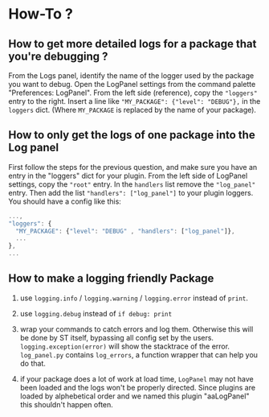 # How-To ?

## How to get more detailed logs for a package that you're debugging ?

From the Logs panel, identify the name of the logger used by the package you
want to debug. Open the LogPanel settings from the command palette
"Preferences: LogPanel". From the left side (reference), copy the `"loggers"`
entry to the right. Insert a line like `"MY_PACKAGE": {"level": "DEBUG"},` in
the `loggers` dict. (Where `MY_PACKAGE` is replaced by the name of your
package).


## How to only get the logs of one package into the Log panel

First follow the steps for the previous question, and make sure you have an entry in the "loggers" dict for your plugin. 
From the left side of LogPanel settings, copy the `"root"` entry. 
In the `handlers` list remove the `"log_panel"` entry.
Then add the list `"handlers": ["log_panel"]` to your plugin loggers.
You should have a config like this:

```js
...,
"loggers": {
  "MY_PACKAGE": {"level": "DEBUG" , "handlers": ["log_panel"]},
  ...
},
...
```

## How to make a logging friendly Package

1. use `logging.info` / `logging.warning` / `logging.error` instead of `print`.

2. use `logging.debug` instead of `if debug: print`

2. wrap your commands to catch errors and log them.
Otherwise this will be done by ST itself, bypassing all config set by the users.
`logging.exception(error)` will show the stacktrace of the error.
`log_panel.py` contains `log_errors`,
a function wrapper that can help you do that.

3. if your package does a lot of work at load time,
`LogPanel` may not have been loaded and the logs won't be properly directed.
Since plugins are loaded by alphebetical order and we named this plugin "aaLogPanel" this shouldn't happen often.

